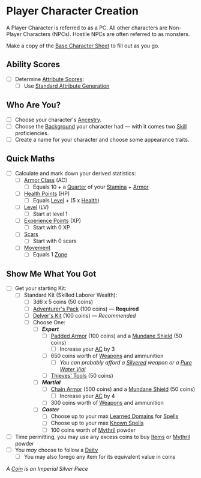 # Player Character Creation

A Player Character is referred to as a PC. All other characters are Non-Player Characters (NPCs). Hostile NPCs are often referred to as monsters.

Make a copy of the [Base Character Sheet](Base%20Character%20Sheet.md) to fill out as you go.

## Ability Scores

- [ ] Determine [Attribute Scores](../Player%20Characters/Attributes/Attribute%20Scores.md):
	- [ ] Use [Standard Attribute Generation](Standard%20Attribute%20Generation.md)

## Who Are You?

- [ ] Choose your character's [Ancestry](../Player%20Characters/Ancenstries/Ancestry.md).
- [ ] Choose the [Background](../Player%20Characters/Backgrounds/Background.md) your character had — with it comes two [Skill](../Player%20Characters/Skills/Skills.md) proficiencies.
- [ ] Create a name for your character and choose some appearance traits.

## Quick Maths

- [ ] Calculate and mark down your derived statistics:
	- [ ] [Armor Class](../Player%20Characters/Derived%20Statistics/Armor%20Class.md) (AC)
		- [ ] Equals 10 + a [Quarter](../Game%20Procedures/Core%20Procedures/Half.md) of your [Stamina](../Player%20Characters/Attributes/Stamina.md) + [Armor](../Items%20and%20Gear/Armor/Armor.md)
	- [ ] [Health Points](../Player%20Characters/Point%20Pools/Health%20Points.md) (HP)
		- [ ] Equals [Level](../Player%20Characters/Progression/Level.md) + (5 x [Health](../Player%20Characters/Attributes/Health.md))
	- [ ] [Level](../Player%20Characters/Progression/Level.md) (LV)
		- [ ] Start at level 1
	- [ ] [Experience Points](../Player%20Characters/Progression/Experience%20Points.md) (XP)
		- [ ] Start with 0 XP
	- [ ] [Scars](../Player%20Characters/Progression/Scars.md)
		- [ ] Start with 0 scars
	- [ ] [Movement](../Game%20Procedures/Combat/Movement.md)
		- [ ] Equals 1 [Zone](../Game%20Procedures/Core%20Procedures/Zone.md)

## Show Me What You Got

- [ ] Get your starting Kit:
	- [ ] Standard Kit (Skilled Laborer Wealth):
		- [ ] 3d6 x 5 coins (50 coins)
		- [ ] [Adventurer's Pack](../Items%20and%20Gear/Gear/100%20Coins/Adventurer's%20Pack.md) (100 coins) — **Required**
		- [ ] [Delver's Kit](../Items%20and%20Gear/Gear/Delver's%20Kit.md) (100 coins) — *Recommended*
		- [ ] Choose One:
			- [ ] ***Expert***
				- [ ] [Padded Armor](../Items%20and%20Gear/Armor/Mundane%20Armor/Padded%20Armor.md) (100 coins) and a [Mundane Shield](../Items%20and%20Gear/Armor/Mundane%20Armor/Mundane%20Shield.md) (50 coins)
					- [ ] Increase your [AC](../Player%20Characters/Derived%20Statistics/Armor%20Class.md) by 3
				- [ ] 650 coins worth of [Weapons](../Items%20and%20Gear/Weapons/Weapons.md) and ammunition
					- [ ] *You can probably afford a [Silvered](../Items%20and%20Gear/Material%20Properties/Silvered%20Property.md) weapon or a [Pure Water Vial](../Items%20and%20Gear/Gear/250%20Coins/Pure%20Water%20Vial.md)*
				- [ ] [Thieves' Tools](../Items%20and%20Gear/Gear/50%20Coins/Thieves'%20Tools.md) (50 coins)
			- [ ] ***Martial***
				- [ ] [Chain Armor](../Items%20and%20Gear/Armor/Mundane%20Armor/Chain%20Armor.md) (500 coins) and a [Mundane Shield](../Items%20and%20Gear/Armor/Mundane%20Armor/Mundane%20Shield.md) (50 coins)
					- [ ] Increase your [AC](../Player%20Characters/Derived%20Statistics/Armor%20Class.md) by 4
				- [ ] 300 coins worth of [Weapons](../Items%20and%20Gear/Weapons/Weapons.md) and ammunition
			- [ ] ***Caster***
				- [ ] Choose up to your max [Learned Domains](../Magic/Spellcasting/Spell%20Learning/Learned%20Domains.md) for [Spells](../Magic/Spells.md)
				- [ ] Choose up to your max [Known Spells](../Magic/Spellcasting/Spell%20Learning/Known%20Spells.md)
				- [ ] 100 coins worth of [Mythril](../Magic/Spellcasting/Mythril.md) powder
- [ ] Time permitting, you may use any excess coins to buy [Items](../Items%20and%20Gear/Items.md) or [Mythril](../Magic/Spellcasting/Mythril.md) powder
- [ ] You *may* choose to follow a [Deity](../Magic/Deities.md)
	- [ ] You may also forego any item for its equivalent value in coins

*A [Coin](../Resources%20for%20GMs/Economy/Coins.md) is an Imperial Silver Piece*
